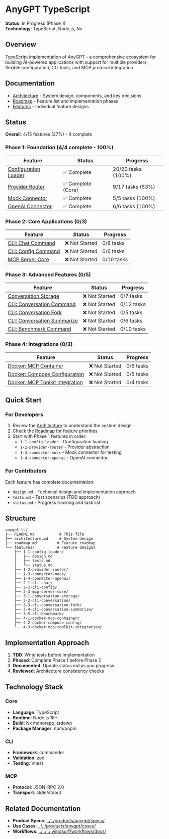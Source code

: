 # AnyGPT TypeScript

**Status**: In Progress (Phase 1)  
**Technology**: TypeScript, Node.js, Nx

## Overview

TypeScript implementation of AnyGPT - a comprehensive ecosystem for building AI-powered applications with support for multiple providers, flexible configuration, CLI tools, and MCP protocol integration.

## Documentation

- [Architecture](./architecture.md) - System design, components, and key decisions
- [Roadmap](./roadmap.md) - Feature list and implementation phases
- [Features](./features/) - Individual feature designs

## Status

**Overall**: 4/15 features (27%) - 4 complete

### Phase 1: Foundation (4/4 complete - 100%)

| Feature                                               | Status                        | Progress           |
| ----------------------------------------------------- | ----------------------------- | ------------------ |
| [Configuration Loader](./features/1-1-config-loader/) | ✅ Complete                   | 20/20 tasks (100%) |
| [Provider Router](./features/1-2-provider-router/)    | ✅ Complete (Core)            | 9/17 tasks (53%)   |
| [Mock Connector](./features/1-3-connector-mock/)      | ✅ Complete                   | 5/5 tasks (100%)   |
| [OpenAI Connector](./features/1-4-connector-openai/)  | ✅ Complete                   | 6/6 tasks (100%)   |

### Phase 2: Core Applications (0/3)

| Feature                                            | Status         | Progress   |
| -------------------------------------------------- | -------------- | ---------- |
| [CLI: Chat Command](./features/2-1-cli-chat/)      | ❌ Not Started | 0/8 tasks  |
| [CLI: Config Command](./features/2-2-cli-config/)  | ❌ Not Started | 0/6 tasks  |
| [MCP Server Core](./features/2-3-mcp-server-core/) | ❌ Not Started | 0/10 tasks |

### Phase 3: Advanced Features (0/5)

| Feature                                                                   | Status         | Progress   |
| ------------------------------------------------------------------------- | -------------- | ---------- |
| [Conversation Storage](./features/3-1-conversation-storage/)              | ❌ Not Started | 0/7 tasks  |
| [CLI: Conversation Command](./features/3-2-cli-conversation/)             | ❌ Not Started | 0/12 tasks |
| [CLI: Conversation Fork](./features/3-3-cli-conversation-fork/)           | ❌ Not Started | 0/5 tasks  |
| [CLI: Conversation Summarize](./features/3-4-cli-conversation-summarize/) | ❌ Not Started | 0/6 tasks  |
| [CLI: Benchmark Command](./features/3-5-cli-benchmark/)                   | ❌ Not Started | 0/10 tasks |

### Phase 4: Integrations (0/3)

| Feature                                                                           | Status         | Progress  |
| --------------------------------------------------------------------------------- | -------------- | --------- |
| [Docker: MCP Container](./features/4-1-docker-mcp-container/)                     | ❌ Not Started | 0/6 tasks |
| [Docker: Compose Configuration](./features/4-2-docker-compose-config/)            | ❌ Not Started | 0/5 tasks |
| [Docker: MCP Toolkit Integration](./features/4-3-docker-mcp-toolkit-integration/) | ❌ Not Started | 0/4 tasks |

## Quick Start

### For Developers

1. Review the [Architecture](./architecture.md) to understand the system design
2. Check the [Roadmap](./roadmap.md) for feature priorities
3. Start with Phase 1 features in order:
   - `1-1-config-loader` - Configuration loading
   - `1-2-provider-router` - Provider abstraction
   - `1-3-connector-mock` - Mock connector for testing
   - `1-4-connector-openai` - OpenAI connector

### For Contributors

Each feature has complete documentation:

- `design.md` - Technical design and implementation approach
- `tests.md` - Test scenarios (TDD approach)
- `status.md` - Progress tracking and task list

## Structure

```
anygpt-ts/
├── README.md           # This file
├── architecture.md     # System design
├── roadmap.md         # Feature roadmap
└── features/          # Feature designs
    ├── 1-1-config-loader/
    │   ├── design.md
    │   ├── tests.md
    │   └── status.md
    ├── 1-2-provider-router/
    ├── 1-3-connector-mock/
    ├── 1-4-connector-openai/
    ├── 2-1-cli-chat/
    ├── 2-2-cli-config/
    ├── 2-3-mcp-server-core/
    ├── 3-1-conversation-storage/
    ├── 3-2-cli-conversation/
    ├── 3-3-cli-conversation-fork/
    ├── 3-4-cli-conversation-summarize/
    ├── 3-5-cli-benchmark/
    ├── 4-1-docker-mcp-container/
    ├── 4-2-docker-compose-config/
    └── 4-3-docker-mcp-toolkit-integration/
```

## Implementation Approach

1. **TDD**: Write tests before implementation
2. **Phased**: Complete Phase 1 before Phase 2
3. **Documented**: Update status.md as you progress
4. **Reviewed**: Architecture consistency checks

## Technology Stack

### Core

- **Language**: TypeScript
- **Runtime**: Node.js 18+
- **Build**: Nx monorepo, tsdown
- **Package Manager**: npm/pnpm

### CLI

- **Framework**: commander
- **Validation**: zod
- **Testing**: Vitest

### MCP

- **Protocol**: JSON-RPC 2.0
- **Transport**: stdin/stdout

## Related Documentation

- **Product Specs**: [../../products/anygpt/specs/](../../products/anygpt/specs/)
- **Use Cases**: [../../products/anygpt/cases/](../../products/anygpt/cases/)
- **Workflows**: [../../../.windsurf/workflows/docs/](../../../.windsurf/workflows/docs/)
